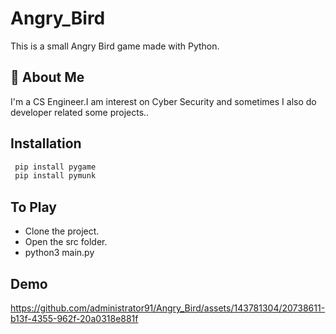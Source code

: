 # Angry_Bird
This is a small Angry Bird game made with Python.

## 🚀 About Me
I'm a CS Engineer.I am interest on Cyber Security and sometimes I also do developer related some projects..

## Installation
```bash
 pip install pygame
 pip install pymunk
```

## To Play
- Clone the project.
- Open the src folder.
- python3 main.py

## Demo  
https://github.com/administrator91/Angry_Bird/assets/143781304/20738611-b13f-4355-962f-20a0318e881f





